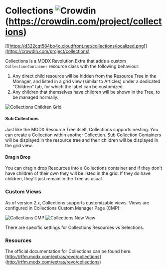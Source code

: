 Collections ![Crowdin](https://d322cqt584bo4o.cloudfront.net/collections/localized.png)(https://crowdin.com/project/collections)
===========

[![https://d322cqt584bo4o.cloudfront.net/collections/localized.png]](https://crowdin.com/project/collections)

Collections is a MODX Revolution Extra that adds a custom `CollectionContainer` resource class with the following behaviour:

1. Any direct child resource will be hidden from the Resource Tree in the Manager, and listed in a grid view (similar to Articles) under a dedicated "Children" tab, for which the label can be customized.
2. Any children that themselves have children will be shown in the Tree, to be managed normally.

![Collections Children Grid](http://modx.com/assets/i/blogs/yj/Collections-Grid-View.png)

#### Sub Collections
Just like the MODX Resource Tree itself, Collections supports nesting. You can create a Collection within another Collection. Sub Collection Containers will be displayed in the resource tree and their children will be displayed in the grid view.

#### Drag n Drop
You can drag n drop Resources into a Collections container and if they don't have children of their own they will be listed in the grid. If they do have children, they'll just remain in the Tree as usual.

### Custom Views
As of version 2.x, Collections supports customizable views. Views are configured in Collections Custom Manager Page (CMP):

![Collections CMP](http://modx.com/assets/i/blogs/yj/Collections-CMP.png)
![Collections New View](http://modx.com/assets/i/blogs/yj/Collections-New-View3.png)

There are specific settings for Collections Resources vs Selections.

### Resources
The official documentation for Collections can be found here: [http://rtfm.modx.com/extras/revo/collections] (http://rtfm.modx.com/extras/revo/collections)

